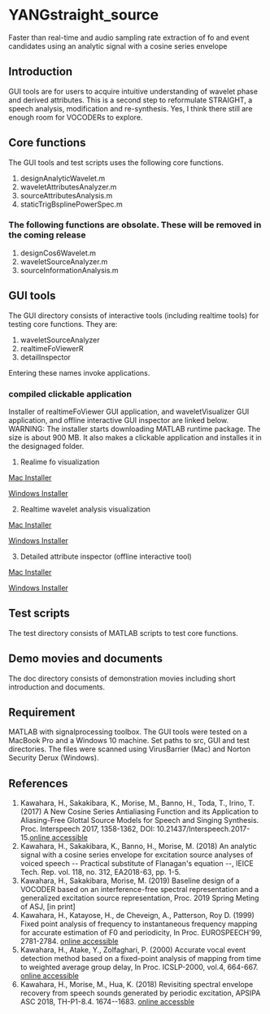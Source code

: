 # YANGstraight_source
Faster than real-time and audio sampling rate extraction of fo and event candidates
using an analytic signal with a cosine series envelope

## Introduction

GUI tools are for users to acquire intuitive understanding of wavelet phase and derived attributes. This is a second step to reformulate STRAIGHT, a speech analysis, modification and re-synthesis. Yes, I think there still are enough room for VOCODERs to explore.

## Core functions

The GUI tools and test scripts uses the following core functions.

1. designAnalyticWavelet.m
2. waveletAttributesAnalyzer.m
3. sourceAttributesAnalysis.m
4. staticTrigBsplinePowerSpec.m

### The following functions are obsolate. These will be removed in the coming release

1. designCos6Wavelet.m
2. waveletSourceAnalyzer.m
3. sourceInformationAnalysis.m

## GUI tools

The GUI directory consists of interactive tools (including realtime tools) for testing core functions. They are:

1. waveletSourceAnalyzer
2. realtimeFoViewerR
3. detailInspector

Entering these names invoke applications.

### compiled clickable application

Installer of realtimeFoViewer GUI application, and waveletVisualizer GUI application, and  offline interactive GUI inspector are linked below. WARNING: The installer starts downloading MATLAB runtime package. The size is about 900 MB. It also makes a clickable application and installes it in the designaged folder.

1. Realime fo visualization

 [Mac Installer ](http://www.wakayama-u.ac.jp/~kawahara/Resources/realtimeFoViewerMac.zip)
 
 [Windows Installer ](http://www.wakayama-u.ac.jp/~kawahara/Resources/realtimeFoViewerWin.zip)

2. Realtime wavelet analysis visualization

 [Mac Installer ](http://www.wakayama-u.ac.jp/~kawahara/Resources/waveletVisualizerMac.zip)
 
 [Windows Installer ](http://www.wakayama-u.ac.jp/~kawahara/Resources/waveletVisualizerWin.zip)
 
 3. Detailed attribute inspector (offline interactive tool)

 [Mac Installer ](http://www.wakayama-u.ac.jp/~kawahara/Resources/detailedInspectorMac.zip)
 
 [Windows Installer ](http://www.wakayama-u.ac.jp/~kawahara/Resources/detailedInspectorWin.zip)



## Test scripts

The test directory consists of MATLAB scripts to test core functions.

## Demo movies and documents

The doc directory consists of demonstration movies including short introduction and documents.

## Requirement

MATLAB with signalprocessing toolbox. The GUI tools were tested on a MacBook Pro and a Windows 10 machine. Set paths to src, GUI and test directories. The files were scanned using VirusBarrier (Mac) and Norton Security Derux (Windows).

## References

1. Kawahara, H., Sakakibara, K., Morise, M., Banno, H., Toda, T., Irino, T. (2017) A New Cosine Series Antialiasing Function and its Application to Aliasing-Free Glottal Source Models for Speech and Singing Synthesis. Proc. Interspeech 2017, 1358-1362, DOI: 10.21437/Interspeech.2017-15.[online accessible](https://www.isca-speech.org/archive/Interspeech_2017/pdfs/0015.PDF)
2. Kawahara, H., Sakakibara, K., Banno, H., Morise, M.  (2018) An analytic signal with a cosine series envelope for excitation source analyses of voiced speech -- Practical substitute of Flanagan's equation --, IEICE Tech. Rep. vol. 118, no. 312, EA2018-63, pp. 1-5.
3. Kawahara, H., Sakakibara, Morise, M.  (2019) Baseline design of a VOCODER based on an interference-free spectral representation and a generalized excitation source representation, Proc. 2019 Spring Meting of ASJ,  [in print]
4. Kawahara, H., Katayose, H., de Cheveign, A., Patterson, Roy D. (1999) Fixed point analysis of frequency to instantaneous frequency mapping for accurate estimation of F0 and periodicity, In Proc. EUROSPEECH'99, 2781-2784. [online accessible](https://www.isca-speech.org/archive/archive_papers/eurospeech_1999/e99_2781.pdf)
5. Kawahara, H., Atake, Y., Zolfaghari, P. (2000) Accurate vocal event detection method based on a fixed-point analysis of mapping from time to weighted average group delay, In Proc. ICSLP-2000, vol.4, 664-667. [online accessible](https://www.isca-speech.org/archive/archive_papers/icslp_2000/i00_4664.pdf)
6. Kawahara, H., Morise, M., Hua, K. (2018) Revisiting spectral envelope recovery from speech sounds generated by periodic excitation, APSIPA ASC 2018, TH-P1-8.4. 1674--1683. [online accessble](http://www.apsipa.org/proceedings/2018/pdfs/0001674.pdf)

